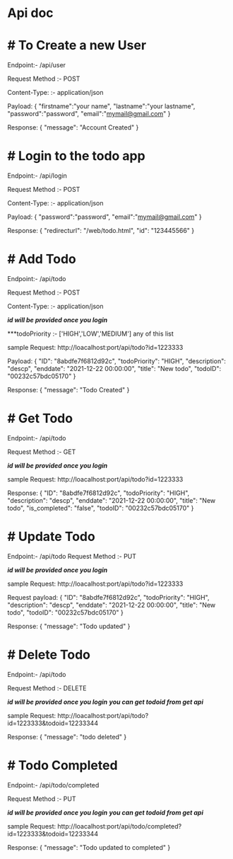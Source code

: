 # Api doc


# # To Create a new User

Endpoint:- /api/user 

Request Method :- POST

Content-Type: :- application/json

Payload: 
{
  "firstname":"your name",
    "lastname":"your lastname",
    "password":"password",
    "email":"mymail@gmail.com"
}

Response:
{
		"message": "Account Created"
}
    
   
    
# # Login to the todo app

Endpoint:- /api/login 

Request Method :- POST

Content-Type: :- application/json

Payload: 
{
    "password":"password",
    "email":"mymail@gmail.com"
}

Response:
{
  "redirecturl": "/web/todo.html",
  "id": "123445566"
}




# # Add Todo 

Endpoint:- /api/todo

Request Method :- POST

Content-Type: :- application/json

***id will be provided  once you login***


***todoPriority :- ['HIGH','LOW','MEDIUM'] any of this list

sample Request: http://loacalhost:port/api/todo?id=1223333 




Payload: 
{
"ID": "8abdfe7f6812d92c",
"todoPriority": "HIGH", 
"description": "descp",
"enddate": "2021-12-22 00:00:00",
"title": "New todo",
"todoID": "00232c57bdc05170"
}

Response:
{
 "message": "Todo Created"
}

    
# # Get Todo 


Endpoint:- /api/todo 

Request Method :- GET


***id will be provided  once you login***


sample Request: http://loacalhost:port/api/todo?id=1223333 


Response:
{
"ID": "8abdfe7f6812d92c",
"todoPriority": "HIGH",
"description": "descp",
"enddate": "2021-12-22 00:00:00",
"title": "New todo",
"is_completed": "false",
"todoID": "00232c57bdc05170"
}






    
# # Update Todo 



Endpoint:- /api/todo 
Request Method :- PUT


***id will be provided  once you login***


sample Request: http://loacalhost:port/api/todo?id=1223333 


Request payload:
{
"ID": "8abdfe7f6812d92c",
"todoPriority": "HIGH",
"description": "descp",
"enddate": "2021-12-22 00:00:00",
"title": "New todo",
"todoID": "00232c57bdc05170"
}

Response:
{
 "message": "Todo updated"
}





# # Delete Todo 



Endpoint:- /api/todo 

Request Method :- DELETE


***id will be provided  once you login***
***you can get todoid  from get api***


sample Request: http://loacalhost:port/api/todo?id=1223333&todoid=12233344  


Response:
{
		"message": "todo deleted"
}



# # Todo Completed


Endpoint:- /api/todo/completed

Request Method :- PUT

***id will be provided  once you login***
***you can get todoid  from get api***

sample Request: http://loacalhost:port/api/todo/completed?id=1223333&todoid=12233344 


Response:
{
  "message": "Todo updated to completed"
}

    
    
    
    
